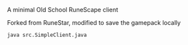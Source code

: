 A minimal Old School RuneScape client

Forked from RuneStar, modified to save the gamepack locally

```
java src.SimpleClient.java
```